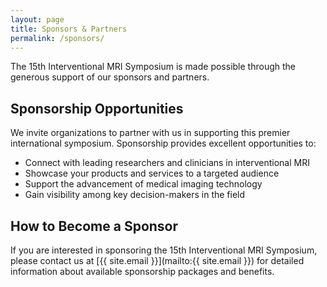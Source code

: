 ```yaml
---
layout: page
title: Sponsors & Partners
permalink: /sponsors/
---
```


The 15th Interventional MRI Symposium is made possible through the generous support of our sponsors and partners. 


## Sponsorship Opportunities

We invite organizations to partner with us in supporting this premier international symposium. Sponsorship provides excellent opportunities to:

- Connect with leading researchers and clinicians in interventional MRI
- Showcase your products and services to a targeted audience
- Support the advancement of medical imaging technology
- Gain visibility among key decision-makers in the field

## How to Become a Sponsor

If you are interested in sponsoring the 15th Interventional MRI Symposium, please contact us at [{{ site.email }}](mailto:{{ site.email }}) for detailed information about available sponsorship packages and benefits.



